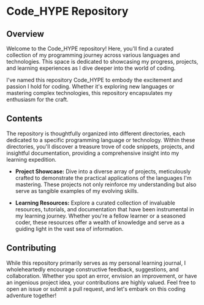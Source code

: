 # Code_HYPE Repository

## Overview

Welcome to the Code_HYPE repository! Here, you'll find a curated collection of my programming journey across various languages and technologies. This space is dedicated to showcasing my progress, projects, and learning experiences as I dive deeper into the world of coding.

I've named this repository Code_HYPE to embody the excitement and passion I hold for coding. Whether it's exploring new languages or mastering complex technologies, this repository encapsulates my enthusiasm for the craft.

## Contents

The repository is thoughtfully organized into different directories, each dedicated to a specific programming language or technology. Within these directories, you'll discover a treasure trove of code snippets, projects, and insightful documentation, providing a comprehensive insight into my learning expedition.

- **Project Showcase:** Dive into a diverse array of projects, meticulously crafted to demonstrate the practical applications of the languages I'm mastering. These projects not only reinforce my understanding but also serve as tangible examples of my evolving skills.

- **Learning Resources:** Explore a curated collection of invaluable resources, tutorials, and documentation that have been instrumental in my learning journey. Whether you're a fellow learner or a seasoned coder, these resources offer a wealth of knowledge and serve as a guiding light in the vast sea of information.

## Contributing

While this repository primarily serves as my personal learning journal, I wholeheartedly encourage constructive feedback, suggestions, and collaboration. Whether you spot an error, envision an improvement, or have an ingenious project idea, your contributions are highly valued. Feel free to open an issue or submit a pull request, and let's embark on this coding adventure together!
